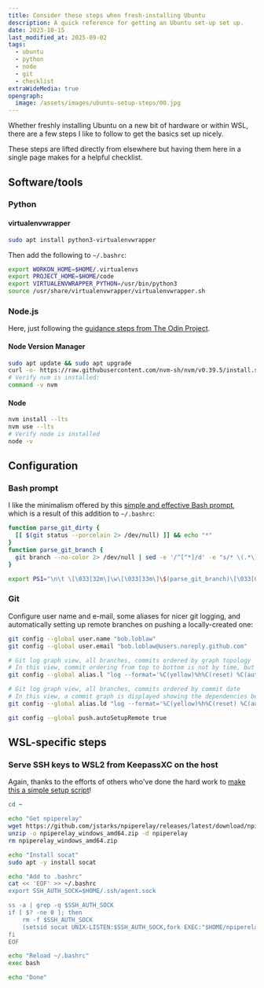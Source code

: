 ```yaml
---
title: Consider these steps when fresh-installing Ubuntu
description: A quick reference for getting an Ubuntu set-up set up.
date: 2023-10-15
last_modified_at: 2025-09-02
tags:
  - ubuntu
  - python
  - node
  - git
  - checklist
extraWideMedia: true
opengraph:
  image: /assets/images/ubuntu-setup-steps/00.jpg
---
```


Whether freshly installing Ubuntu on a new bit of hardware or within WSL, there are a few steps I like to follow to get the basics set up nicely.

These steps are lifted directly from elsewhere but having them here in a single page makes for a helpful checklist.

## Software/tools

### Python

#### virtualenvwrapper

```bash
sudo apt install python3-virtualenvwrapper
```

Then add the following to `~/.bashrc`:

```bash
export WORKON_HOME=$HOME/.virtualenvs
export PROJECT_HOME=$HOME/code
export VIRTUALENVWRAPPER_PYTHON=/usr/bin/python3
source /usr/share/virtualenvwrapper/virtualenvwrapper.sh
```

### Node.js

Here, just following the [guidance steps from The Odin Project](https://www.theodinproject.com/lessons/foundations-installing-node-js).

#### Node Version Manager

```bash
sudo apt update && sudo apt upgrade
curl -o- https://raw.githubusercontent.com/nvm-sh/nvm/v0.39.5/install.sh | bash
# Verify nvm is installed:
command -v nvm
```

#### Node

```bash
nvm install --lts
nvm use --lts
# Verify node is installed
node -v
```


## Configuration

### Bash prompt

I like the minimalism offered by this [simple and effective Bash prompt](https://code.mendhak.com/simple-bash-prompt-for-developers-ps1-git/), which is a result of this addition to `~/.bashrc`:

```bash
function parse_git_dirty {
  [[ $(git status --porcelain 2> /dev/null) ]] && echo "*"
}
function parse_git_branch {
  git branch --no-color 2> /dev/null | sed -e '/^[^*]/d' -e "s/* \(.*\)/ (\1$(parse_git_dirty))/"
}

export PS1="\n\t \[\033[32m\]\w\[\033[33m\]\$(parse_git_branch)\[\033[00m\] $ "
```

### Git

Configure user name and e-mail, some aliases for nicer git logging, and automatically setting up remote branches on pushing a locally-created one:

```bash
git config --global user.name "bob.loblaw"
git config --global user.email "bob.loblaw@users.noreply.github.com"

# Git log graph view, all branches, commits ordered by graph topology
# In this view, commit ordering from top to bottom is not by time, but subject to the graph topology, i.e. the dependencies between commits can be viewed easily.
git config --global alias.l "log --format='%C(yellow)%h%C(reset) %C(auto)%d%C(reset) %s %C(magenta)(%an)%C(reset) %C(cyan)(%ar)%C(reset)' --all --graph --topo-order"

# Git log graph view, all branches, commits ordered by commit date
# In this view, a commit graph is displayed showing the dependencies between commits, but the ordering of the commits if by time. This leads to longer graph edges in some cases, but it is sometimes more intuitive to see commits in order of their creation time.
git config --global alias.ld "log --format='%C(yellow)%h%C(reset) %C(auto)%d%C(reset) %s %C(magenta)(%an)%C(reset) %C(cyan)(%ar)%C(reset)' --all --graph --date-order"

git config --global push.autoSetupRemote true
```

## WSL-specific steps

### Serve SSH keys to WSL2 from KeepassXC on the host

Again, thanks to the efforts of others who've done the hard work to [make this a simple setup script](https://code.mendhak.com/wsl2-keepassxc-ssh/#all-together-in-one-script)!

```bash
cd ~

echo "Get npiperelay"
wget https://github.com/jstarks/npiperelay/releases/latest/download/npiperelay_windows_amd64.zip
unzip -o npiperelay_windows_amd64.zip -d npiperelay
rm npiperelay_windows_amd64.zip

echo "Install socat"
sudo apt -y install socat

echo "Add to .bashrc"
cat << 'EOF' >> ~/.bashrc
export SSH_AUTH_SOCK=$HOME/.ssh/agent.sock

ss -a | grep -q $SSH_AUTH_SOCK
if [ $? -ne 0 ]; then
    rm -f $SSH_AUTH_SOCK
    (setsid socat UNIX-LISTEN:$SSH_AUTH_SOCK,fork EXEC:"$HOME/npiperelay/npiperelay.exe -ei -s //./pipe/openssh-ssh-agent",nofork &) >/dev/null 2>&1
fi
EOF

echo "Reload ~/.bashrc"
exec bash

echo "Done"
```
